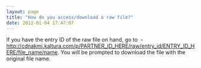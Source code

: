 ```yaml
---
layout: page
title: "How do you access/download a raw file?"
date: 2012-01-04 17:47:07
---
```


If you have the entry ID of the raw file on hand, go to  - <a href="http://cdnakmi.kaltura.com/p/PARTNER_ID_HERE/raw/entry_id/ENTRY_ID_HERE/file_name/name" target="_blank">http://cdnakmi.kaltura.com/p/PARTNER_ID_HERE/raw/entry_id/ENTRY_ID_HERE/file_name/name</a>. You will be prompted to download the file with the original file name.